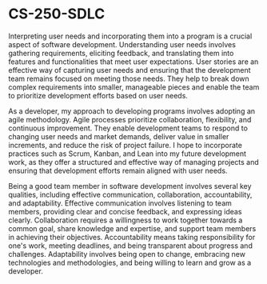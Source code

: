 # CS-250-SDLC
Interpreting user needs and incorporating them into a program is a crucial aspect of software development. Understanding user needs involves gathering requirements, eliciting feedback, and translating them into features and functionalities that meet user expectations. User stories are an effective way of capturing user needs and ensuring that the development team remains focused on meeting those needs. They help to break down complex requirements into smaller, manageable pieces and enable the team to prioritize development efforts based on user needs.

As a developer, my approach to developing programs involves adopting an agile methodology. Agile processes prioritize collaboration, flexibility, and continuous improvement. They enable development teams to respond to changing user needs and market demands, deliver value in smaller increments, and reduce the risk of project failure. I hope to incorporate practices such as Scrum, Kanban, and Lean into my future development work, as they offer a structured and effective way of managing projects and ensuring that development efforts remain aligned with user needs.

Being a good team member in software development involves several key qualities, including effective communication, collaboration, accountability, and adaptability. Effective communication involves listening to team members, providing clear and concise feedback, and expressing ideas clearly. Collaboration requires a willingness to work together towards a common goal, share knowledge and expertise, and support team members in achieving their objectives. Accountability means taking responsibility for one's work, meeting deadlines, and being transparent about progress and challenges. Adaptability involves being open to change, embracing new technologies and methodologies, and being willing to learn and grow as a developer.